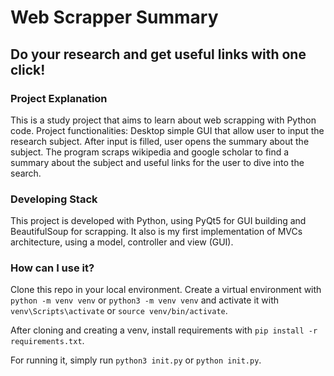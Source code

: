 # Web Scrapper Summary 

## Do your research and get useful links with one click!

### Project Explanation

This is a study project that aims to learn about web scrapping with Python code. 
Project functionalities: Desktop simple GUI that allow user to input the research subject. After input is filled, user opens the summary about the subject. The program scraps wikipedia and google scholar to find a summary about the subject and useful links for the user to dive into the search. 

### Developing Stack

This project is developed with Python, using PyQt5 for GUI building and BeautifulSoup for scrapping.
It also is my first implementation of MVCs architecture, using a model, controller and view (GUI).

### How can I use it?

Clone this repo in your local environment. Create a virtual environment with `python -m venv venv` or `python3 -m venv venv` and activate it with `venv\Scripts\activate` or `source venv/bin/activate`.

After cloning and creating a venv, install requirements with `pip install -r requirements.txt`.

For running it, simply run `python3 init.py` or `python init.py`.
